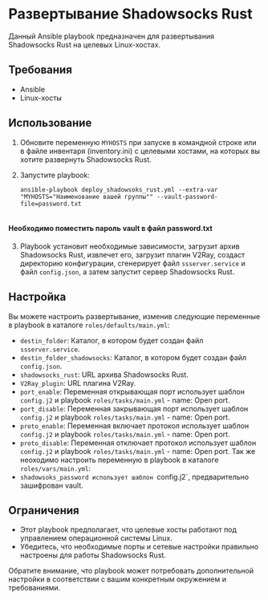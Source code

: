# Развертывание Shadowsocks Rust

Данный Ansible playbook предназначен для развертывания Shadowsocks Rust на целевых Linux-хостах.

## Требования
- Ansible
- Linux-хосты

## Использование
1. Обновите переменную `MYHOSTS` при запуске в командной строке или в файле инвентаря (inventory.ini) с целевыми хостами, на которых вы хотите развернуть Shadowsocks Rust.

2. Запустите playbook:
   ```
   ansible-playbook deploy_shadowsoks_rust.yml --extra-var "MYHOSTS="Наименование вашей группы"" --vault-password-file=password.txt
  
   ```
#### Hеобходимо поместить пароль vault в файл password.txt
3. Playbook установит необходимые зависимости, загрузит архив Shadowsocks Rust, извлечет его, загрузит плагин V2Ray, создаст директорию конфигурации, сгенерирует файл `ssserver.service` и файл `config.json`, а затем запустит сервер Shadowsocks Rust.

## Настройка
Вы можете настроить развертывание, изменив следующие переменные в playbook в каталоге `roles/defaults/main.yml`:

- `destin_folder`: Каталог, в котором будет создан файл `ssserver.service`.
- `destin_folder_shadowsocks`: Каталог, в котором будет создан файл `config.json`.
- `shadowsocks_rust`: URL архива Shadowsocks Rust.
- `V2Ray_plugin`: URL плагина V2Ray.
- `port_enable`: Переменная открывающая порт использует шаблон `config.j2` и playbook `roles/tasks/main.yml` - name: Open port.
- `port_disable`: Переменная закрывающая порт использует шаблон `config.j2` и playbook `roles/tasks/main.yml` - name: Open port.
- `proto_enable`: Переменная включает протокол использует шаблон `config.j2` и playbook `roles/tasks/main.yml` - name: Open port.
- `proto_disable`: Переменная отключает протокол использует шаблон `config.j2` и playbook `roles/tasks/main.yml` - name: Open port.
Так же неоходимо настроить переменную в playbook в каталоге `roles/vars/main.yml`:
- `shadowsoks_password использует шаблон `config.j2`, предварительно зашифрован vault.
## Ограничения
- Этот playbook предполагает, что целевые хосты работают под управлением операционной системы Linux.
- Убедитесь, что необходимые порты и сетевые настройки правильно настроены для работы Shadowsocks Rust.

Обратите внимание, что playbook может потребовать дополнительной настройки в соответствии с вашим конкретным окружением и требованиями.


